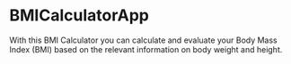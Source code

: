 # BMICalculatorApp
With this BMI Calculator you can calculate and evaluate your Body Mass Index (BMI) based on the relevant information on body weight and height.
